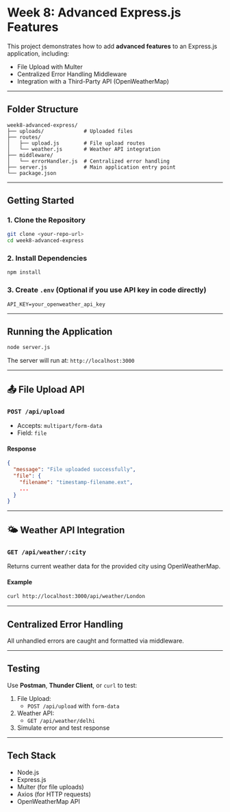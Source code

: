 # Week 8: Advanced Express.js Features

This project demonstrates how to add **advanced features** to an Express.js application, including:

- File Upload with Multer
- Centralized Error Handling Middleware
- Integration with a Third-Party API (OpenWeatherMap)

---

## Folder Structure

```
week8-advanced-express/
├── uploads/             # Uploaded files
├── routes/
│   ├── upload.js        # File upload routes
│   └── weather.js       # Weather API integration
├── middleware/
│   └── errorHandler.js  # Centralized error handling
├── server.js            # Main application entry point
└── package.json
```

---

## Getting Started

### 1. Clone the Repository

```bash
git clone <your-repo-url>
cd week8-advanced-express
```

### 2. Install Dependencies

```bash
npm install
```

### 3. Create `.env` (Optional if you use API key in code directly)

```
API_KEY=your_openweather_api_key
```

---

## Running the Application

```bash
node server.js
```

The server will run at: `http://localhost:3000`

---

## 📤 File Upload API

### `POST /api/upload`

- Accepts: `multipart/form-data`
- Field: `file`

#### Response

```json
{
  "message": "File uploaded successfully",
  "file": {
    "filename": "timestamp-filename.ext",
    ...
  }
}
```

---

## 🌤 Weather API Integration

### `GET /api/weather/:city`

Returns current weather data for the provided city using OpenWeatherMap.

#### Example

```bash
curl http://localhost:3000/api/weather/London
```

---

## Centralized Error Handling

All unhandled errors are caught and formatted via middleware.

---

## Testing

Use **Postman**, **Thunder Client**, or `curl` to test:

1. File Upload:
   - `POST /api/upload` with `form-data`
2. Weather API:
   - `GET /api/weather/delhi`
3. Simulate error and test response

---

## Tech Stack

- Node.js
- Express.js
- Multer (for file uploads)
- Axios (for HTTP requests)
- OpenWeatherMap API
